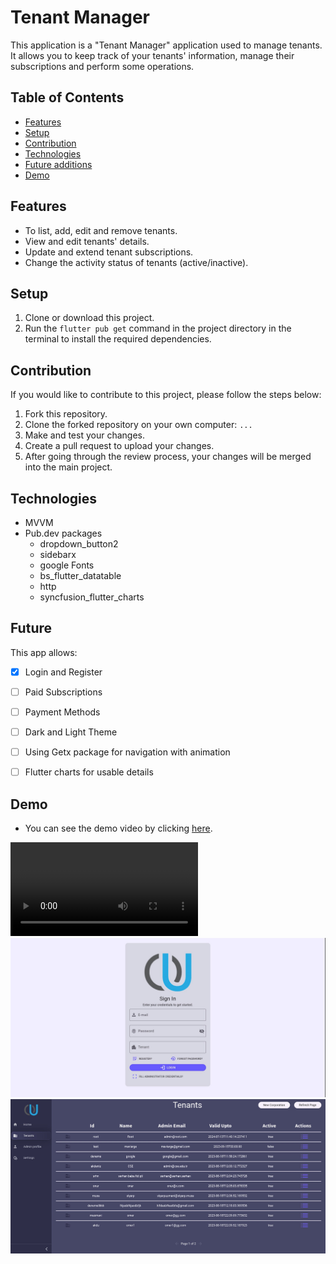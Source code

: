 # Tenant Manager

This application is a "Tenant Manager" application used to manage tenants. It allows you to keep track of your tenants' information, manage their subscriptions and perform some operations.

## Table of Contents

* [Features](#features)
* [Setup](#setup)
* [Contribution](#contribution)
* [Technologies](#technologies)
* [Future additions](#future)
* [Demo](#demo)



## Features

- To list, add, edit and remove tenants.
- View and edit tenants' details. 
- Update and extend tenant subscriptions. 
- Change the activity status of tenants (active/inactive).



## Setup
1. Clone or download this project.
2. Run the `flutter pub get` command in the project directory in the terminal to install the required dependencies.


## Contribution

If you would like to contribute to this project, please follow the steps below:

1. Fork this repository.
2. Clone the forked repository on your own computer: `...`
3. Make and test your changes.
4. Create a pull request to upload your changes.
5. After going through the review process, your changes will be merged into the main project.

## Technologies

- MVVM
- Pub.dev packages
    - dropdown_button2
    - sidebarx
    - google Fonts
    - bs_flutter_datatable
    - http
    - syncfusion_flutter_charts


## Future

This app allows:

- [x] Login and Register
- [ ] Paid Subscriptions
- [ ] Payment Methods
- [ ] Dark and Light Theme
- [ ] Using Getx package for navigation with animation
- [ ] Flutter charts for usable details


## Demo

- You can see the demo video by clicking [here](https://youtu.be/wCdAD1sTFFo).
  
![](assets/videos/tenants.mp4)
![](assets/images/screenshots/login.jpg)
![](assets/images/screenshots/tenants.jpg)
